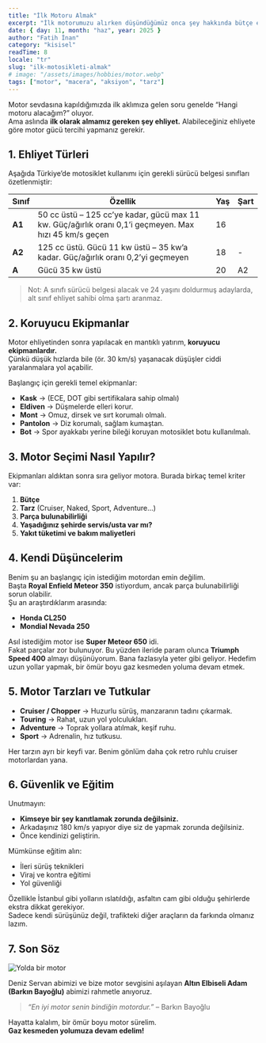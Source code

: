 ```yaml
---
title: "İlk Motoru Almak"
excerpt: "İlk motorumuzu alırken düşündüğümüz onca şey hakkında bütçe ekonomi tarz meseleleri..."
date: { day: 11, month: "haz", year: 2025 }
author: "Fatih İnan"
category: "kisisel"
readTime: 8
locale: "tr"
slug: "ilk-motosikleti-almak"
# image: "/assets/images/hobbies/motor.webp"
tags: ["motor", "macera", "aksiyon", "tarz"]
---
```


Motor sevdasına kapıldığımızda ilk aklımıza gelen soru genelde “Hangi motoru alacağım?” oluyor.  
Ama aslında **ilk olarak almamız gereken şey ehliyet.** Alabileceğiniz ehliyete göre motor gücü tercihi yapmanız gerekir.



## 1. Ehliyet Türleri

Aşağıda Türkiye’de motosiklet kullanımı için gerekli sürücü belgesi sınıfları özetlenmiştir:

| Sınıf | Özellik | Yaş | Şart |
|-------|---------|-----|------|
| **A1** | 50 cc üstü – 125 cc’ye kadar, gücü max 11 kw. Güç/ağırlık oranı 0,1’i geçmeyen. Max hızı 45 km/s geçen | 16 |
| **A2** | 125 cc üstü. Gücü 11 kw üstü – 35 kw’a kadar. Güç/ağırlık oranı 0,2’yi geçmeyen | 18 | - |
| **A** | Gücü 35 kw üstü | 20 | A2 |

> Not: A sınıfı sürücü belgesi alacak ve 24 yaşını doldurmuş adaylarda, alt sınıf ehliyet sahibi olma şartı aranmaz.



## 2. Koruyucu Ekipmanlar

Motor ehliyetinden sonra yapılacak en mantıklı yatırım, **koruyucu ekipmanlardır.**  
Çünkü düşük hızlarda bile (ör. 30 km/s) yaşanacak düşüşler ciddi yaralanmalara yol açabilir.

Başlangıç için gerekli temel ekipmanlar:

- **Kask** → (ECE, DOT gibi sertifikalara sahip olmalı)  
- **Eldiven** → Düşmelerde elleri korur.  
- **Mont** → Omuz, dirsek ve sırt korumalı olmalı.  
- **Pantolon** → Diz korumalı, sağlam kumaştan.  
- **Bot** → Spor ayakkabı yerine bileği koruyan motosiklet botu kullanılmalı.  



## 3. Motor Seçimi Nasıl Yapılır?

Ekipmanları aldıktan sonra sıra geliyor motora. Burada birkaç temel kriter var:

1. **Bütçe**  
2. **Tarz** (Cruiser, Naked, Sport, Adventure…)  
3. **Parça bulunabilirliği**  
4. **Yaşadığınız şehirde servis/usta var mı?**  
5. **Yakıt tüketimi ve bakım maliyetleri**



## 4. Kendi Düşüncelerim

Benim şu an başlangıç için istediğim motordan emin değilim.  
Başta **Royal Enfield Meteor 350** istiyordum, ancak parça bulunabilirliği sorun olabilir.  
Şu an araştırdıklarım arasında:  
- **Honda CL250**  
- **Mondial Nevada 250**  

Asıl istediğim motor ise **Super Meteor 650** idi.  
Fakat parçalar zor bulunuyor. Bu yüzden ileride param olunca **Triumph Speed 400** almayı düşünüyorum. Bana fazlasıyla yeter gibi geliyor. Hedefim uzun yollar yapmak, bir ömür boyu gaz kesmeden yoluma devam etmek.



## 5. Motor Tarzları ve Tutkular

- **Cruiser / Chopper** → Huzurlu sürüş, manzaranın tadını çıkarmak.  
- **Touring** → Rahat, uzun yol yolculukları.  
- **Adventure** → Toprak yollara atılmak, keşif ruhu.  
- **Sport** → Adrenalin, hız tutkusu.  

Her tarzın ayrı bir keyfi var. Benim gönlüm daha çok retro ruhlu cruiser motorlardan yana.



## 6. Güvenlik ve Eğitim

Unutmayın:  
- **Kimseye bir şey kanıtlamak zorunda değilsiniz.**  
- Arkadaşınız 180 km/s yapıyor diye siz de yapmak zorunda değilsiniz.  
- Önce kendinizi geliştirin.  

Mümkünse eğitim alın:  
- İleri sürüş teknikleri  
- Viraj ve kontra eğitimi  
- Yol güvenliği  

Özellikle İstanbul gibi yolların ıslatıldığı, asfaltın cam gibi olduğu şehirlerde ekstra dikkat gerekiyor.  
Sadece kendi sürüşünüz değil, trafikteki diğer araçların da farkında olmanız lazım.  


<split-left>


## 7. Son Söz
![Yolda bir motor](/assets/images/hobbies/motor.webp)

Deniz Servan abimizi ve bize motor sevgisini aşılayan **Altın Elbiseli Adam (Barkın Bayoğlu)** abimizi rahmetle anıyoruz.  

> *“En iyi motor senin bindiğin motordur.”* – Barkın Bayoğlu  

Hayatta kalalım, bir ömür boyu motor sürelim.  
**Gaz kesmeden yolumuza devam edelim!**
</split-left>
